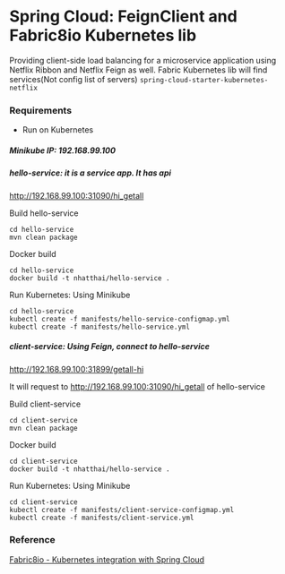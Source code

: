 # Spring Cloud: FeignClient and Fabric8io Kubernetes lib
Providing client-side load balancing for a microservice application using Netflix Ribbon and Netflix Feign as well.
Fabric Kubernetes lib will find services(Not config list of servers)
`spring-cloud-starter-kubernetes-netflix`

### Requirements
+ Run on Kubernetes


##### Minikube IP: 192.168.99.100

##### hello-service: it is a service app. It has api
http://192.168.99.100:31090/hi_getall

Build hello-service
```
cd hello-service
mvn clean package
```

Docker build
```
cd hello-service
docker build -t nhatthai/hello-service .
```

Run Kubernetes: Using Minikube
```
cd hello-service
kubectl create -f manifests/hello-service-configmap.yml
kubectl create -f manifests/hello-service.yml
```

##### client-service: Using Feign, connect to hello-service
http://192.168.99.100:31899/getall-hi

It will request to http://192.168.99.100:31090/hi_getall of hello-service

Build client-service
```
cd client-service
mvn clean package
```

Docker build
```
cd client-service
docker build -t nhatthai/hello-service .
```

Run Kubernetes: Using Minikube
```
cd client-service
kubectl create -f manifests/client-service-configmap.yml
kubectl create -f manifests/client-service.yml
```

### Reference
[Fabric8io - Kubernetes integration with Spring Cloud](https://github.com/fabric8io/spring-cloud-kubernetes)